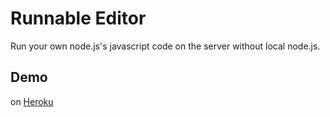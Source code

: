 # Runnable Editor

Run your own node.js's javascript code on the server without local node.js.

## Demo

on [Heroku](http://runnable-editor.herokuapp.com/)
